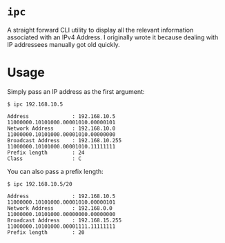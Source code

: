 # `ipc`

A straight forward CLI utility to display all the relevant information
associated with an IPv4 Address. I originally wrote it because dealing with IP
addressees manually got old quickly.

# Usage

Simply pass an IP address as the first argument:

```
$ ipc 192.168.10.5

Address              : 192.168.10.5    11000000.10101000.00001010.00000101
Network Address      : 192.168.10.0    11000000.10101000.00001010.00000000
Broadcast Address    : 192.168.10.255  11000000.10101000.00001010.11111111
Prefix length        : 24
Class                : C
```

You can also pass a prefix length:

```
$ ipc 192.168.10.5/20

Address              : 192.168.10.5    11000000.10101000.00001010.00000101
Network Address      : 192.168.0.0     11000000.10101000.00000000.00000000
Broadcast Address    : 192.168.15.255  11000000.10101000.00001111.11111111
Prefix length        : 20
```

